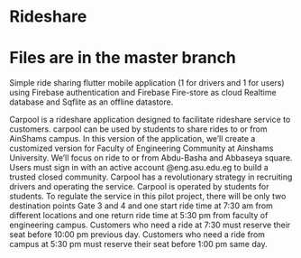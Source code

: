 # Rideshare 
# Files are in the master branch
Simple ride sharing flutter mobile application (1 for drivers and 1 for users) using Firebase authentication and Firebase Fire-store as cloud Realtime database and Sqflite as an offline datastore. 



Carpool is a rideshare application designed to facilitate rideshare service to 
customers. carpool can be used by students to share rides to or from AinShams campus. In this 
version of the application, we’ll create a customized version for Faculty of Engineering Community 
at Ainshams University. We’ll focus on ride to or from Abdu-Basha and Abbaseya square. Users 
must sign in with an active account @eng.asu.edu.eg to build a trusted closed community. Carpool 
has a revolutionary strategy in recruiting drivers and operating the service. Carpool is operated by 
students for students. To regulate the service in this pilot project, there will be only two destination 
points Gate 3 and 4 and one start ride time at 7:30 am from different locations and one return ride 
time at 5:30 pm from faculty of engineering campus. Customers who need a ride at 7:30 must 
reserve their seat before 10:00 pm previous day. Customers who need a ride from campus at 5:30 
pm must reserve their seat before 1:00 pm same day.
